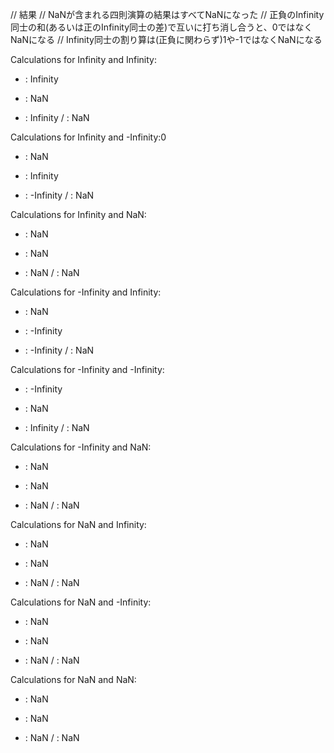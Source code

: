 // 結果
// NaNが含まれる四則演算の結果はすべてNaNになった
// 正負のInfinity同士の和(あるいは正のInfinity同士の差)で互いに打ち消し合うと、0ではなくNaNになる
// Infinity同士の割り算は(正負に関わらず)1や-1ではなくNaNになる

Calculations for Infinity and Infinity:
+ : Infinity
- : NaN
* : Infinity
/ : NaN


Calculations for Infinity and -Infinity:0
+ : NaN
- : Infinity
* : -Infinity
/ : NaN


Calculations for Infinity and NaN:
+ : NaN
- : NaN
* : NaN
/ : NaN


Calculations for -Infinity and Infinity:
+ : NaN
- : -Infinity
* : -Infinity
/ : NaN


Calculations for -Infinity and -Infinity:
+ : -Infinity
- : NaN
* : Infinity
/ : NaN


Calculations for -Infinity and NaN:
+ : NaN
- : NaN
* : NaN
/ : NaN

Calculations for NaN and Infinity:
+ : NaN
- : NaN
* : NaN
/ : NaN

Calculations for NaN and -Infinity:
+ : NaN
- : NaN
* : NaN
/ : NaN

Calculations for NaN and NaN:
+ : NaN
- : NaN
* : NaN
/ : NaN